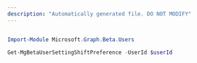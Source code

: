 ```yaml
---
description: "Automatically generated file. DO NOT MODIFY"
---
```


```powershell

Import-Module Microsoft.Graph.Beta.Users

Get-MgBetaUserSettingShiftPreference -UserId $userId

```